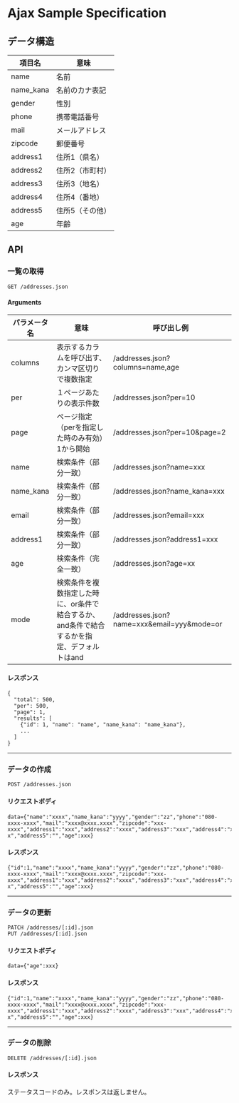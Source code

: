 # Ajax Sample Specification

## データ構造

|項目名|意味|
|-------|-------|
|name|名前|
|name_kana|名前のカナ表記|
|gender|性別|
|phone|携帯電話番号|
|mail|メールアドレス|
|zipcode|郵便番号|
|address1|住所1（県名）|
|address2|住所2（市町村）|
|address3|住所3（地名）|
|address4|住所4（番地）|
|address5|住所5（その他）|
|age|年齢|

## API

### 一覧の取得
````
GET /addresses.json
````
#### Arguments

|パラメータ名|意味|呼び出し例|
|-|-|-|
|columns|表示するカラムを呼び出す、カンマ区切りで複数指定|/addresses.json?columns=name,age|
|per|１ページあたりの表示件数|/addresses.json?per=10|
|page|ページ指定（perを指定した時のみ有効）1から開始|/addresses.json?per=10&page=2|
|name|検索条件（部分一致）|/addresses.json?name=xxx|
|name_kana|検索条件（部分一致）|/addresses.json?name_kana=xxx|
|email|検索条件（部分一致）|/addresses.json?email=xxx|
|address1|検索条件（部分一致）|/addresses.json?address1=xxx|
|age|検索条件（完全一致）|/addresses.json?age=xx|
|mode|検索条件を複数指定した時に、or条件で結合するか、and条件で結合するかを指定、デフォルトはand|/addresses.json?name=xxx&email=yyy&mode=or|

#### レスポンス
````
{
  "total": 500,
  "per": 500,
  "page": 1,
  "results": [
    {"id": 1, "name": "name", "name_kana": "name_kana"},
    ...
  ]
}
````

----

### データの作成
````
POST /addresses.json
````

#### リクエストボディ
````
data={"name":"xxxx","name_kana":"yyyy","gender":"zz","phone":"080-xxxx-xxxx","mail":"xxxx@xxxx.xxxx","zipcode":"xxx-xxxx","address1":"xxx","address2":"xxxx","address3":"xxx","address4":"x-x","address5":"","age":xxx}
````

#### レスポンス
````
{"id":1,"name":"xxxx","name_kana":"yyyy","gender":"zz","phone":"080-xxxx-xxxx","mail":"xxxx@xxxx.xxxx","zipcode":"xxx-xxxx","address1":"xxx","address2":"xxxx","address3":"xxx","address4":"x-x","address5":"","age":xxx}
````
----
### データの更新
````
PATCH /addresses/[:id].json
PUT /addresses/[:id].json
````

#### リクエストボディ
````
data={"age":xxx}
````

#### レスポンス
````
{"id":1,"name":"xxxx","name_kana":"yyyy","gender":"zz","phone":"080-xxxx-xxxx","mail":"xxxx@xxxx.xxxx","zipcode":"xxx-xxxx","address1":"xxx","address2":"xxxx","address3":"xxx","address4":"x-x","address5":"","age":xxx}
````
----
### データの削除
````
DELETE /addresses/[:id].json
````

#### レスポンス

ステータスコードのみ。レスポンスは返しません。
